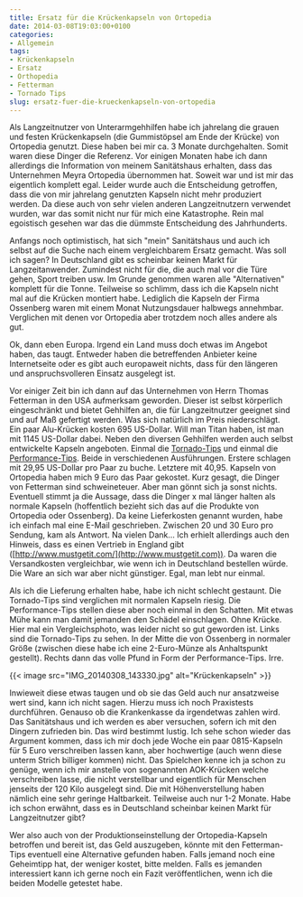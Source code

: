 ```yaml
---
title: Ersatz für die Krückenkapseln von Ortopedia
date: 2014-03-08T19:03:00+0100
categories:
- Allgemein
tags:
- Krückenkapseln
- Ersatz
- Orthopedia
- Fetterman
- Tornado Tips
slug: ersatz-fuer-die-krueckenkapseln-von-ortopedia
---
```

Als Langzeitnutzer von Unterarmgehhilfen habe ich jahrelang die grauen und festen Krückenkapseln (die Gummistöpsel am Ende der Krücke) von Ortopedia genutzt. Diese haben bei mir ca. 3 Monate durchgehalten. Somit waren diese Dinger die Referenz. Vor einigen Monaten habe ich dann allerdings die Information von meinem Sanitätshaus erhalten, dass das Unternehmen Meyra Ortopedia übernommen hat. Soweit war und ist mir das eigentlich komplett egal. Leider wurde auch die Entscheidung getroffen, dass die von mir jahrelang genutzten Kapseln nicht mehr produziert werden. Da diese auch von sehr vielen anderen Langzeitnutzern verwendet wurden, war das somit nicht nur für mich eine Katastrophe. Rein mal egoistisch gesehen war das die dümmste Entscheidung des Jahrhunderts.

Anfangs noch optimistisch, hat sich "mein" Sanitätshaus und auch ich selbst auf die Suche nach einem vergleichbarem Ersatz gemacht. Was soll ich sagen? In Deutschland gibt es scheinbar keinen Markt für Langzeitanwender. Zumindest nicht für die, die auch mal vor die Türe gehen, Sport treiben usw. Im Grunde genommen waren alle "Alternativen" komplett für die Tonne. Teilweise so schlimm, dass ich die Kapseln nicht mal auf die Krücken montiert habe. Lediglich die Kapseln der Firma Ossenberg waren mit einem Monat Nutzungsdauer halbwegs annehmbar. Verglichen mit denen vor Ortopedia aber trotzdem noch alles andere als gut.

Ok, dann eben Europa. Irgend ein Land muss doch etwas im Angebot haben, das taugt. Entweder haben die betreffenden Anbieter keine Internetseite oder es gibt auch europaweit nichts, dass für den längeren und anspruchsvolleren Einsatz ausgelegt ist.

Vor einiger Zeit bin ich dann auf das Unternehmen von Herrn Thomas Fetterman in den USA aufmerksam geworden. Dieser ist selbst körperlich eingeschränkt und bietet Gehhilfen an, die für Langzeitnutzer geeignet sind und auf Maß gefertigt werden. Was sich natürlich im Preis niederschlägt. Ein paar Alu-Krücken kosten 695 US-Dollar. Will man Titan haben, ist man mit 1145 US-Dollar dabei. Neben den diversen Gehhilfen werden auch selbst entwickelte Kapseln angeboten. Einmal die [Tornado-Tips](http://www.fetterman-crutches.com/tips/tornado/gel-tip/index.php "Fetterman Tornado") und einmal die [Performance-Tips](http://www.fetterman-crutches.com/tips/performance/gel-tip/index.php "Fetterman Performance"). Beide in verschiedenen Ausführungen. Erstere schlagen mit 29,95 US-Dollar pro Paar zu buche. Letztere mit 40,95. Kapseln von Ortopedia haben mich 9 Euro das Paar gekostet. Kurz gesagt, die Dinger von Fetterman sind schweineteuer. Aber man gönnt sich ja sonst nichts. Eventuell stimmt ja die Aussage, dass die Dinger x mal länger halten als normale Kapseln (hoffentlich bezieht sich das auf die Produkte von Ortopedia oder Ossenberg). Da keine Lieferkosten genannt wurden, habe ich einfach mal eine E-Mail geschrieben. Zwischen 20 und 30 Euro pro Sendung, kam als Antwort. Na vielen Dank... Ich erhielt allerdings auch den Hinweis, dass es einen Vertrieb in England gibt ([http://www.mustgetit.com/](http://www.mustgetit.com)). Da waren die Versandkosten vergleichbar, wie wenn ich in Deutschland bestellen würde. Die Ware an sich war aber nicht günstiger. Egal, man lebt nur einmal.

Als ich die Lieferung erhalten habe, habe ich nicht schlecht gestaunt. Die Tornado-Tips sind verglichen mit normalen Kapseln riesig. Die Performance-Tips stellen diese aber noch einmal in den Schatten. Mit etwas Mühe kann man damit jemanden den Schädel einschlagen. Ohne Krücke. Hier mal ein Vergleichsphoto, was leider nicht so gut geworden ist. Links sind die Tornado-Tips zu sehen. In der Mitte die von Ossenberg in normaler Größe (zwischen diese habe ich eine 2-Euro-Münze als Anhaltspunkt gestellt). Rechts dann das volle Pfund in Form der Performance-Tips. Irre.

{{< image src="IMG_20140308_143330.jpg" alt="Krückenkapseln" >}}

Inwieweit diese etwas taugen und ob sie das Geld auch nur ansatzweise wert sind, kann ich nicht sagen. Hierzu muss ich noch Praxistests durchführen. Genauso ob die Krankenkasse da irgendetwas zahlen wird. Das Sanitätshaus und ich werden es aber versuchen, sofern ich mit den Dingern zufrieden bin. Das wird bestimmt lustig. Ich sehe schon wieder das Argument kommen, dass ich mir doch jede Woche ein paar 0815-Kapseln für 5 Euro verschreiben lassen kann, aber hochwertige (auch wenn diese unterm Strich billiger kommen) nicht. Das Spielchen kenne ich ja schon zu genüge, wenn ich mir anstelle von sogenannten AOK-Krücken welche verschreiben lasse, die nicht verstellbar und eigentlich für Menschen jenseits der 120 Kilo ausgelegt sind. Die mit Höhenverstellung haben nämlich eine sehr geringe Haltbarkeit. Teilweise auch nur 1-2 Monate. Habe ich schon erwähnt, dass es in Deutschland scheinbar keinen Markt für Langzeitnutzer gibt?

Wer also auch von der Produktionseinstellung der Ortopedia-Kapseln betroffen und bereit ist, das Geld auszugeben, könnte mit den Fetterman-Tips eventuell eine Alternative gefunden haben. Falls jemand noch eine Geheimtipp hat, der weniger kostet, bitte melden. Falls es jemanden interessiert kann ich gerne noch ein Fazit veröffentlichen, wenn ich die beiden Modelle getestet habe.
